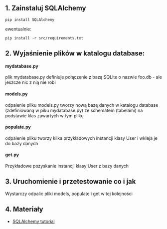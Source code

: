 ## 1. Zainstaluj SQLAlchemy

`pip install SQLAlchemy`

ewentualnie:

`pip install -r src/requirements.txt`

## 2. Wyjaśnienie plików w katalogu database:

#### mydatabase.py
plik mydatabase.py definiuje połączenie z bazą SQLite o nazwie foo.db - ale jeszcze nic z nią nie robi

#### models.py
odpalenie pliku models.py tworzy nową bazę danych w katalogu database (zdefiniowaną w piku mydatabase.py) ze schematem (tabelami) na podstawie klas zawartych w tym pliku

#### populate.py
odpalenie pliku tworzy kilka przykładowych instancji klasy User i wkleja je do bazy danych

#### get.py
Przykładowe pozyskanie instancji klasy User z bazy danych

## 3. Uruchomienie i przetestowanie co i jak
Wystarczy odpalic pliki models, populate i get w tej kolejności

## 4. Materiały

* [SQLAlchemy tutorial](https://docs.sqlalchemy.org/en/14/orm/tutorial.html)